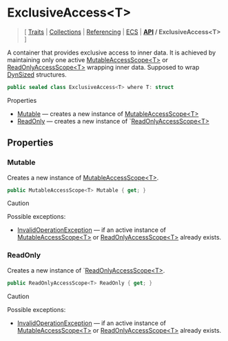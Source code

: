 # ExclusiveAccess\<T\>

> \[ [Traits](../traits.md)
> \| [Collections](../collections.md)
> \| [Referencing](../borrow-checker-at-home.md)
> \| [ECS](../ecs.md)
> \| **[API](index.g.md) / ExclusiveAccess\<T\>**
> \]

A container that provides exclusive access to inner data.
It is achieved by maintaining only one active [MutableAccessScope\<T\>](T.MutableAccessScope-1.g.md) or [ReadOnlyAccessScope\<T\>](T.ReadOnlyAccessScope-1.g.md) wrapping inner data.
Supposed to wrap [DynSized](T.DynSizedAttribute.g.md) structures.

```csharp
public sealed class ExclusiveAccess<T> where T: struct
```

Properties
- [Mutable](#mutable) — creates a new instance of [MutableAccessScope\<T\>](T.MutableAccessScope-1.g.md)
- [ReadOnly](#readonly) — creates a new instance of `[ReadOnlyAccessScope\<T\>](T.ReadOnlyAccessScope-1.g.md)


## Properties


### Mutable

Creates a new instance of [MutableAccessScope\<T\>](T.MutableAccessScope-1.g.md).

```csharp
public MutableAccessScope<T> Mutable { get; }
```

> [!CAUTION]
> Possible exceptions: 
> - [InvalidOperationException](https://learn.microsoft.com/en-us/dotnet/api/System.InvalidOperationException?view=netstandard-2.1) — if an active instance of [MutableAccessScope\<T\>](T.MutableAccessScope-1.g.md) or [ReadOnlyAccessScope\<T\>](T.ReadOnlyAccessScope-1.g.md) already exists.


### ReadOnly

Creates a new instance of `[ReadOnlyAccessScope\<T\>](T.ReadOnlyAccessScope-1.g.md).

```csharp
public ReadOnlyAccessScope<T> ReadOnly { get; }
```

> [!CAUTION]
> Possible exceptions: 
> - [InvalidOperationException](https://learn.microsoft.com/en-us/dotnet/api/System.InvalidOperationException?view=netstandard-2.1) — if an active instance of [MutableAccessScope\<T\>](T.MutableAccessScope-1.g.md) or [ReadOnlyAccessScope\<T\>](T.ReadOnlyAccessScope-1.g.md) already exists.
